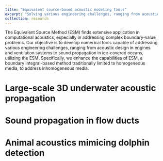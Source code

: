 ```yaml
---
title: "Equivalent source-based acoustic modeling tools"
excerpt: "Solving various engineering challenges, ranging from acoustic design in engines and ventilation systems to sound propagation in ice-covered oceans, using the powerful equivalent source method"
collection: research
---
```


The Equivalent Source Method (ESM) finds extensive application in computational acoustics, especially in addressing complex boundary-value problems. Our objective is to develop numerical tools capable of addressing various engineering challenges, ranging from acoustic design in engines and ventilation systems to sound propagation in ice-covered oceans, utilizing the ESM. Specifically, we enhance the capabilities of ESM, a boundary integral-based method traditionally limited to homogeneous media, to address inhomogeneous media.

Large-scale 3D underwater acoustic propagation
======

Sound propagation in flow ducts
======

Animal acoustics mimicing dolphin detection
======
